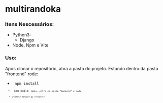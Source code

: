 # multirandoka

### Itens Nescessários: 
- Python3:
  - Django
- Node, Npm e Vite

### Uso: 
Após clonar o repositório, abra a pasta do projeto.
Estando dentro da pasta "frontend" rode: 
- <code> npm install <code/>
- <code> npm build <code/>
Após, entre na pasta "backend" e rode: 
- <code>python3 manager.py runserver<code/>
